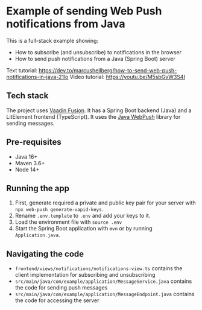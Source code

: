 # Example of sending Web Push notifications from Java

This is a full-stack example showing:

- How to subscribe (and unsubscribe) to notifications in the browser
- How to send push notifications from a Java (Spring Boot) server

Text tutorial: https://dev.to/marcushellberg/how-to-send-web-push-notifications-in-java-21lo
Video tutorial: https://youtu.be/M5sbGvW3S4I

## Tech stack

The project uses [Vaadin Fusion](https://vaadin.com/fusion). It has a Spring Boot backend (Java) and a LitElement frontend (TypeScript). It uses the [Java WebPush](https://github.com/web-push-libs/webpush-java) library for sending messages.

## Pre-requisites

- Java 16+
- Maven 3.6+
- Node 14+

## Running the app

1. First, generate required a private and public key pair for your server with `npx web-push generate-vapid-keys`. 
2. Rename `.env.template` to `.env` and add your keys to it.
3. Load the environment file with `source .env`
3. Start the Spring Boot application with `mvn` or by running `Application.java`.

## Navigating the code

- `frontend/views/notifications/notifications-view.ts` contains the client implementation for subscribing and unsubscribing
- `src/main/java/com/example/application/MessageService.java` contains the code for sending push messages
- `src/main/java/com/example/application/MessageEndpoint.java` contains the code for accessing the server